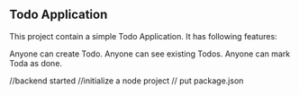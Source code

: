 ## Todo Application

This project contain a simple Todo Application.
It has following features:

Anyone can create Todo.
Anyone can see existing Todos.
Anyone can mark Toda as done.


//backend started
//initialize a node project
// put package.json